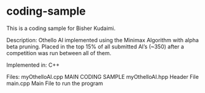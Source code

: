 # coding-sample

This is a coding sample for Bisher Kudaimi.

Description:
Othello AI implemented using the Minimax Algorithm with alpha beta pruning. Placed in the top 15% of all submitted AI’s (~350) after a competition was run between all of them.

Implemented in: C++

Files:
myOthelloAI.cpp
    MAIN CODING SAMPLE
myOthelloAI.hpp
    Header File
main.cpp
    Main File to run the program
